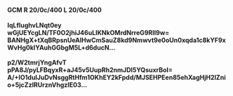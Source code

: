 #### GCM R 20/0c/400 L 20/0c/400
**IqLfIughvLNqt0ey**<br/>**wGjUEYcgLN/TF0O2jhiJ46uLIKNkOMrdNrreG9RIl9w=**<br/>**BANHgX+tXqBRpsnUeAlHwCmSauZ8kd9Nmwvt9e0oUn0xqda1c8kYF9xWvHg0kIYAuhGGbgM5L+d6ducN...**<br/><br/>
**p2/W2tmrjYngAfvT**<br/>**pPA8J/pyLFBqyxR+aJ45v5UupRh2nmJDI5YQsuxrBoI=**<br/>**A/+IO1duIJuDvNsggRtHfm1OKhEY2kFpdd/MJSEHPEen85ehXagHjH2lZnio+5jcZzIRUrznVhgzIE03...**